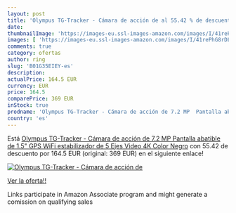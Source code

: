 ```yaml
---
layout: post
title: 'Olympus TG-Tracker - Cámara de acción de al 55.42 % de descuento'
date: 
thumbnailImage: 'https://images-eu.ssl-images-amazon.com/images/I/41rePhG8rDL._SL200_.jpg'
images: [ 'https://images-eu.ssl-images-amazon.com/images/I/41rePhG8rDL._SL200_.jpg' ]
comments: true
category: ofertas
author: ring
slug: 'B01G35EIEY-es'
description:
actualPrice: 164.5 EUR
currency: EUR
price: 164.5
comparePrice: 369 EUR
inStock: true
prodname: 'Olympus TG-Tracker - Cámara de acción de 7.2 MP  Pantalla abatible de 1.5"  GPS  WiFi  estabilizador de 5 Ejes  Video 4K   Color Negro'
country: 'es'
---
```


Está [Olympus TG-Tracker - Cámara de acción de 7.2 MP  Pantalla abatible de 1.5"  GPS  WiFi  estabilizador de 5 Ejes  Video 4K   Color Negro](https://www.amazon.es/dp/B01G35EIEY/?tag=tolees-21) con 55.42 de descuento por 164.5 EUR (original: 369 EUR) en el siguiente enlace!

[![Olympus TG-Tracker - Cámara de acción de](https://images-eu.ssl-images-amazon.com/images/I/41rePhG8rDL._SL200_.jpg)](https://www.amazon.es/dp/B01G35EIEY/?tag=tolees-21)

[Ver la oferta!!](https://www.amazon.es/dp/B01G35EIEY/?tag=tolees-21)

Links participate in Amazon Associate program and might generate a comission on qualifying sales


